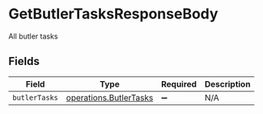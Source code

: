 # GetButlerTasksResponseBody

All butler tasks


## Fields

| Field                                                            | Type                                                             | Required                                                         | Description                                                      |
| ---------------------------------------------------------------- | ---------------------------------------------------------------- | ---------------------------------------------------------------- | ---------------------------------------------------------------- |
| `butlerTasks`                                                    | [operations.ButlerTasks](../../models/operations/butlertasks.md) | :heavy_minus_sign:                                               | N/A                                                              |